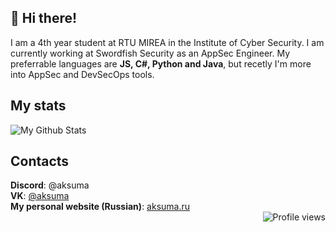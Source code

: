 ## 👋 Hi there!
I am a 4th year student at RTU MIREA in the Institute of Cyber Security. I am currently working at Swordfish Security as an AppSec Engineer. My preferrable languages are **JS, C#, Python and Java**, but recetly I'm more into AppSec and DevSecOps tools.

## My stats
![My Github Stats](https://github-readme-stats.vercel.app/api?username=AipNooBest&show_icons=true&theme=dark&count_private=true&include_all_commits=true&title_color=45cc06&icon_color=45cc06)

## Contacts
**Discord**: @aksuma\
**VK**: [@aksuma](https://vk.com/aksuma)\
**My personal website (Russian)**: [aksuma.ru](https://aksuma.ru)\
<img align="right" alt="Profile views" src="https://komarev.com/ghpvc/?username=AipNooBest&style=flat" />
